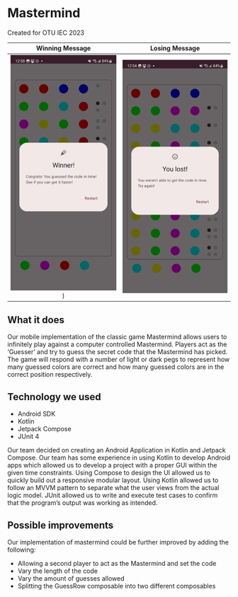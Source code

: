 # Mastermind

Created for OTU IEC 2023

|             Winning Message              |            Losing Message             |
|:----------------------------------------:|:-------------------------------------:|
| ![winning.jpg](screenshots/winning.jpg)) | ![losing.jpg](screenshots/losing.jpg) |

## What it does
Our mobile implementation of the classic game Mastermind allows users to infinitely play against a computer controlled Mastermind. Players act as the ‘Guesser’ and try to guess the secret code that the Mastermind has picked. The game will respond with a number of light or dark pegs to represent how many guessed colors are correct and how many guessed colors are in the correct position respectively.

## Technology we used
* Android SDK
* Kotlin
* Jetpack Compose
* JUnit 4

Our team decided on creating an Android Application in Kotlin and Jetpack Compose. Our team has some experience in using Kotlin to develop Android apps which allowed us to develop a project with a proper GUI within the given time constraints. Using Compose to design the UI allowed us to quickly build out a responsive modular layout.
Using Kotlin allowed us to follow an MVVM pattern to separate what the user views from the actual logic model.
JUnit allowed us to write and execute test cases to confirm that the program’s output was working as intended.

## Possible improvements
Our implementation of mastermind could be further improved by adding the following:
* Allowing a second player to act as the Mastermind and set the code
* Vary the length of the code
* Vary the amount of guesses allowed
* Splitting the GuessRow composable into two different composables